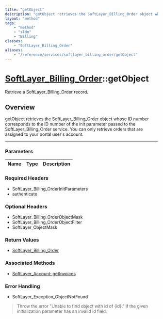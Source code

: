 ```yaml
---
title: "getObject"
description: "getObject retrieves the SoftLayer_Billing_Order object whose ID number corresponds to the ID number of the init paramete... "
layout: "method"
tags:
    - "method"
    - "sldn"
    - "Billing"
classes:
    - "SoftLayer_Billing_Order"
aliases:
    - "/reference/services/softlayer_billing_order/getObject"
---
```

# [SoftLayer_Billing_Order](/reference/services/SoftLayer_Billing_Order)::getObject

Retrieve a SoftLayer_Billing_Order record.


## Overview 
getObject retrieves the SoftLayer_Billing_Order object whose ID number corresponds to the ID number of the init parameter passed to the SoftLayer_Billing_Order service. You can only retrieve orders that are assigned to your portal user's account. 

-----

### Parameters 
|Name | Type | Description |
| --- | --- | --- |


### Required Headers
* SoftLayer_Billing_OrderInitParameters
* authenticate


### Optional Headers
* SoftLayer_Billing_OrderObjectMask
* SoftLayer_Billing_OrderObjectFilter
* SoftLayer_ObjectMask

### Return Values
* <a href='/reference/datatypes/SoftLayer_Billing_Order'>SoftLayer_Billing_Order </a>


### Associated Methods

*  [SoftLayer_Account::getInvoices](/reference/services/SoftLayer_Account/getInvoices )



### Error Handling

* SoftLayer_Exception_ObjectNotFound 

> Throw the error "Unable to find object with id of {id}." if the given initialization parameter has an invalid id field. 



